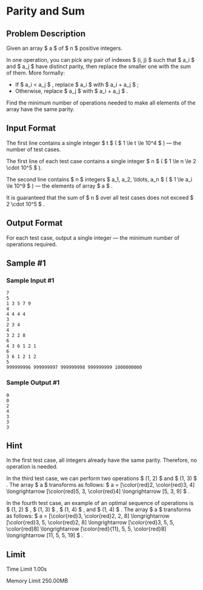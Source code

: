 # Parity and Sum

## Problem Description

Given an array $ a $ of $ n $ positive integers.

In one operation, you can pick any pair of indexes $ (i, j) $ such that $ a_i $ and $ a_j $ have distinct parity, then replace the smaller one with the sum of them. More formally:

- If $ a_i < a_j $ , replace $ a_i $ with $ a_i + a_j $ ;
- Otherwise, replace $ a_j $ with $ a_i + a_j $ .

Find the minimum number of operations needed to make all elements of the array have the same parity.

## Input Format

The first line contains a single integer $ t $ ( $ 1 \le t \le 10^4 $ ) — the number of test cases.

The first line of each test case contains a single integer $ n $ ( $ 1 \le n \le 2 \cdot 10^5 $ ).

The second line contains $ n $ integers $ a_1, a_2, \ldots, a_n $ ( $ 1 \le a_i \le 10^9 $ ) — the elements of array $ a $ .

It is guaranteed that the sum of $ n $ over all test cases does not exceed $ 2 \cdot 10^5 $ .

## Output Format

For each test case, output a single integer — the minimum number of operations required.

## Sample #1

### Sample Input #1

```
7
5
1 3 5 7 9
4
4 4 4 4
3
2 3 4
4
3 2 2 8
6
4 3 6 1 2 1
6
3 6 1 2 1 2
5
999999996 999999997 999999998 999999999 1000000000
```

### Sample Output #1

```
0
0
2
4
3
3
3
```

## Hint

In the first test case, all integers already have the same parity. Therefore, no operation is needed.

In the third test case, we can perform two operations $ (1, 2) $ and $ (1, 3) $ . The array $ a $ transforms as follows: $ a = [\color{red}2, \color{red}3, 4] \longrightarrow [\color{red}5, 3, \color{red}4] \longrightarrow [5, 3, 9] $ .

In the fourth test case, an example of an optimal sequence of operations is $ (1, 2) $ , $ (1, 3) $ , $ (1, 4) $ , and $ (1, 4) $ . The array $ a $ transforms as follows: $ a = [\color{red}3, \color{red}2, 2, 8] \longrightarrow [\color{red}3, 5, \color{red}2, 8] \longrightarrow [\color{red}3, 5, 5, \color{red}8] \longrightarrow [\color{red}{11}, 5, 5, \color{red}8] \longrightarrow [11, 5, 5, 19] $ .

## Limit



Time Limit
1.00s

Memory Limit
250.00MB